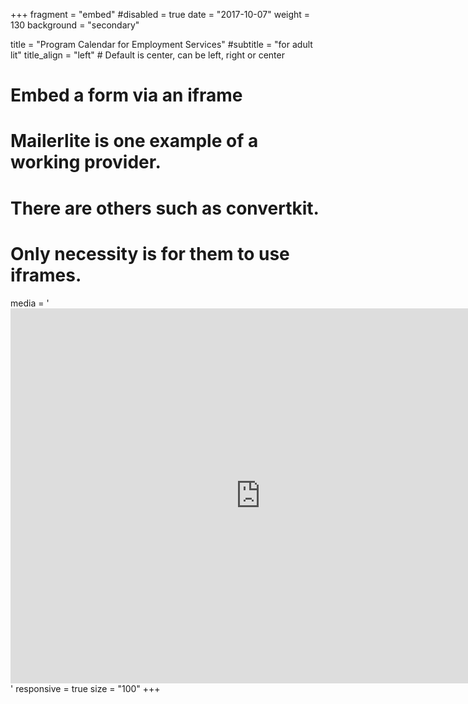 +++
fragment = "embed"
#disabled = true
date = "2017-10-07"
weight = 130
background = "secondary"

title = "Program Calendar for Employment Services"
#subtitle = "for adult lit"
title_align = "left" # Default is center, can be left, right or center

# Embed a form via an iframe
# Mailerlite is one example of a working provider.
# There are others such as convertkit.
# Only necessity is for them to use iframes.
media = '<iframe src="https://calendar.google.com/calendar/embed?height=600&amp;wkst=1&amp;bgcolor=%235bcbf5&amp;ctz=America%2FToronto&amp;src=Y2xhc3Nyb29tMTExNDMyNTE4Mzk4MDk3MTUxODAzQGdyb3VwLmNhbGVuZGFyLmdvb2dsZS5jb20&amp;src=bnVyZGcyYWRkbmg3bnBtaGFjNDZwNjN0NmtAZ3JvdXAuY2FsZW5kYXIuZ29vZ2xlLmNvbQ&amp;color=%2333B679&amp;color=%239E69AF&amp;showTitle=0&amp;showNav=1&amp;showPrint=0&amp;showTabs=0&amp;showTz=0" style="border:0" width="800" height="600" frameborder="0" scrolling="no"></iframe>'
responsive = true 
size = "100"
+++

